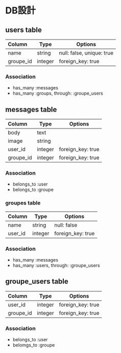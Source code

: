 # DB設計

## users table
| Column     | Type     | Options                   |
|:-----------|----------|---------------------------|
| name       | string   | null: false, unique: true |
| groupe_id  | integer  | foreign_key: true         |

### Association
* has_many :messages
* has_many :groups, through: :groupe_users

## messages table
| Column     | Type     | Options                   |
|:-----------|----------|---------------------------|
| body       | text     |                           |
| image      | string   |                           |
| user_id    | integer  | foreign_key: true         |
| groupe_id  | integer  | foreign_key: true         |
### Association
* belongs_to :user
* belongs_to :groupe

### groupes table
| Column     | Type     | Options                   |
|:-----------|----------|---------------------------|
| name       | string   | null: false               |
| user_id    | integer  | foreign_key: true         |

### Association
* has_many :messages
* has_many :users, through: :groupe_users

## groupe_users table
| Column     | Type     | Options                   |
|:-----------|----------|---------------------------|
| user_id    | integer  | foreign_key: true         |
|groupe_id   | integer  | foreign_key: true         |

### Association
* belongs_to :user
* belomgs_to :groupe